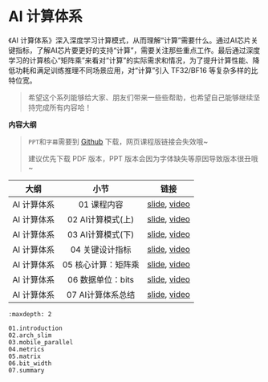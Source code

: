 <!--Copyright © ZOMI 适用于[License](https://github.com/chenzomi12/DeepLearningSystem)版权许可-->

# AI 计算体系

《AI 计算体系》深入深度学习计算模式，从而理解“计算”需要什么。通过AI芯片关键指标，了解AI芯片要更好的支持“计算”，需要关注那些重点工作。最后通过深度学习的计算核心“矩阵乘”来看对“计算”的实际需求和情况，为了提升计算性能、降低功耗和满足训练推理不同场景应用，对“计算”引入 TF32/BF16 等复杂多样的比特位宽。

> 希望这个系列能够给大家、朋友们带来一些些帮助，也希望自己能够继续坚持完成所有内容哈！

**内容大纲**

> `PPT`和`字幕`需要到 [Github](https://github.com/chenzomi12/DeepLearningSystem) 下载，网页课程版链接会失效哦~
>
> 建议优先下载 PDF 版本，PPT 版本会因为字体缺失等原因导致版本很丑哦~

| 大纲 | 小节 | 链接|
|:--:|:--:|:--:|
| AI 计算体系 | 01 课程内容| [slide](./01.introduction), [video](https://www.bilibili.com/video/BV1DX4y1D7PC/) |
| AI 计算体系 | 02 AI计算模式(上) | [slide](./02.constraints.pdf), [video](https://www.bilibili.com/video/BV17x4y1T7Cn/) |
| AI 计算体系 | 03 AI计算模式(下) | [slide](./03.mobile_parallel.pdf), [video](https://www.bilibili.com/video/BV1754y1M78X/) |
| AI 计算体系 | 04 关键设计指标| [slide](./04.metrics.pdf), [video](https://www.bilibili.com/video/BV1qL411o7S9/) |
| AI 计算体系 | 05 核心计算：矩阵乘| [slide](./05.matrix.pdf), [video](https://www.bilibili.com/video/BV1ak4y1h7mp/) |
| AI 计算体系 | 06 数据单位：bits | [slide](./06.bit_width.pdf), [video](https://www.bilibili.com/video/BV1WT411k724/) |
| AI 计算体系 | 07 AI计算体系总结| [slide](./07.summary.pdf), [video](https://www.bilibili.com/video/BV1j54y1T7ii/) |

```toc
:maxdepth: 2

01.introduction
02.arch_slim
03.mobile_parallel
04.metrics
05.matrix
06.bit_width
07.summary
```

